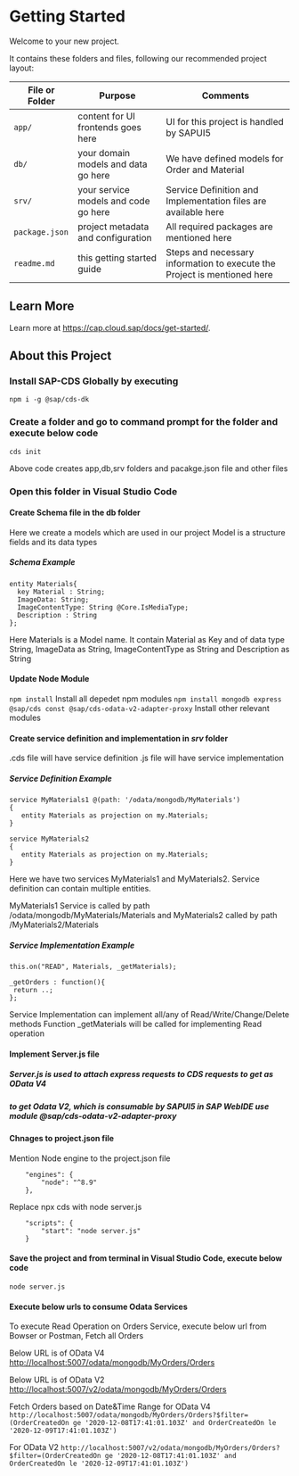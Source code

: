 # Getting Started
Welcome to your new project.

It contains these folders and files, following our recommended project layout:

File or Folder | Purpose  | Comments
---------|----------|--------------
`app/` | content for UI frontends goes here | UI for this project is handled by SAPUI5
`db/` | your domain models and data go here | We have defined models for Order and Material 
`srv/` | your service models and code go here | Service Definition and Implementation files are available here
`package.json` | project metadata and configuration | All required packages are mentioned here  
`readme.md` | this getting started guide  | Steps and necessary information to execute the Project is mentioned here

## Learn More
Learn more at https://cap.cloud.sap/docs/get-started/.


## About this Project

### Install SAP-CDS Globally by executing 
`npm i -g @sap/cds-dk`

### Create a folder and go to command prompt for the folder and execute below code
`cds init`

Above code creates app,db,srv folders and pacakge.json file and other files


### Open this folder in Visual Studio Code

####  Create Schema file in the **db** folder
Here we create a models which are used in our project
Model is a structure fields and its data types

##### Schema Example
```
entity Materials{
  key Material : String;
  ImageData: String;  
  ImageContentType: String @Core.IsMediaType;
  Description : String 
};
```
Here Materials is a Model name. 
It contain Material as Key and of data type String, ImageData as String, ImageContentType as String and Description as String

####  Update Node Module
`npm install`  Install all depedet npm modules
`npm install mongodb express @sap/cds const @sap/cds-odata-v2-adapter-proxy` Install other relevant modules

####  Create service definition and implementation in *srv* folder
.cds file will have service definition
.js file will have service implementation

##### Service Definition Example
```
service MyMaterials1 @(path: '/odata/mongodb/MyMaterials')
{
   entity Materials as projection on my.Materials; 
}

service MyMaterials2
{
   entity Materials as projection on my.Materials; 
}
```
Here we have two services MyMaterials1 and MyMaterials2.
Service definition can contain multiple entities. 

MyMaterials1 Service is called by path /odata/mongodb/MyMaterials/Materials 
and MyMaterials2 called by path /MyMaterials2/Materials 

##### Service Implementation Example
```
this.on("READ", Materials, _getMaterials);

_getOrders : function(){
 return ..;
};
```
Service Implementation can implement all/any of Read/Write/Change/Delete methods
Function _getMaterials will be called for implementing Read operation  

####  Implement Server.js file
##### Server.js is used to attach express requests to CDS requests to get as OData V4
##### to get Odata V2, which is consumable by SAPUI5 in SAP WebIDE use module @sap/cds-odata-v2-adapter-proxy

####  Chnages to project.json file
Mention Node engine to the project.json file
```
    "engines": {
        "node": "^8.9"
    },
```
Replace npx cds with node server.js 
```
    "scripts": {
        "start": "node server.js"
    }
```
####  Save the project and from terminal in Visual Studio Code, execute below code
`node server.js`

####  Execute below urls to consume Odata Services
To execute Read Operation on Orders Service, execute below url from Bowser or Postman, Fetch all Orders

Below URL is of OData V4
[http://localhost:5007/odata/mongodb/MyOrders/Orders](http://localhost:5007/odata/mongodb/MyOrders/Orders)

Below URL is of OData V2
[http://localhost:5007/v2/odata/mongodb/MyOrders/Orders](http://localhost:5007/v2/odata/mongodb/MyOrders/Orders)

Fetch Orders based on Date&Time Range
for OData V4
`http://localhost:5007/odata/mongodb/MyOrders/Orders?$filter=(OrderCreatedOn ge '2020-12-08T17:41:01.103Z' and OrderCreatedOn le '2020-12-09T17:41:01.103Z')`

For OData V2
`http://localhost:5007/v2/odata/mongodb/MyOrders/Orders?$filter=(OrderCreatedOn ge '2020-12-08T17:41:01.103Z' and OrderCreatedOn le '2020-12-09T17:41:01.103Z')`
